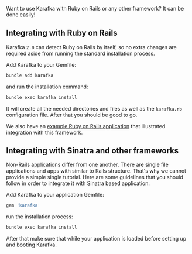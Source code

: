 Want to use Karafka with Ruby on Rails or any other framework? It can be done easily!

## Integrating with Ruby on Rails

Karafka `2.0` can detect Ruby on Rails by itself, so no extra changes are required aside from running the standard installation process.

Add Karafka to your Gemfile:

```bash
bundle add karafka
```

and run the installation command:

```bash
bundle exec karafka install
```

It will create all the needed directories and files as well as the `karafka.rb` configuration file. After that you should be good to go.

We also have an [example Ruby on Rails application](https://github.com/karafka/example-apps/tree/master/v2.0-rails) that illustrated integration with this framework.

## Integrating with Sinatra and other frameworks

Non-Rails applications differ from one another. There are single file applications and apps with similar to Rails structure. That's why we cannot provide a simple single tutorial. Here are some guidelines that you should follow in order to integrate it with Sinatra based application:

Add Karafka to your application Gemfile:

```ruby
gem 'karafka'
```

run the installation process:

```bash
bundle exec karafka install
```

After that make sure that while your application is loaded before setting up and booting Karafka.
